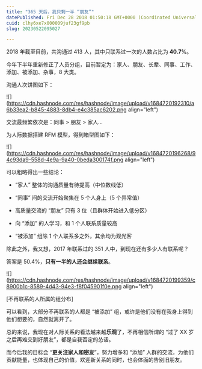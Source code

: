 ```yaml
---
title: "365 天后，我只剩一半 “朋友”"
datePublished: Fri Dec 28 2018 01:50:18 GMT+0000 (Coordinated Universal Time)
cuid: clhy6xe7x000009juf23gf9pb
slug: 20230522095027

---
```


2018 年截至目前，共沟通过 413 人，其中只联系过一次的人数占比为 **40.7%**。

今年下半年重新修正了人员分组，目前暂定为：家人、朋友、长辈、同事、工作、添加、被添加、杂事，8 大类。

沟通人次饼图如下：

![](https://cdn.hashnode.com/res/hashnode/image/upload/v1684720192310/a6b33ea2-b845-4883-8db4-e4c385ac6202.png align="left")

交流最频繁依次是：同事 &gt; 朋友 &gt; 家人...

为人际数据搭建 RFM 模型，得到箱型图如下：

![](https://cdn.hashnode.com/res/hashnode/image/upload/v1684720196268/94c93da9-558d-4e9a-9a40-0beda300174f.png align="left")

可以粗略得出一些结论：

* “家人” 整体的沟通质量有待提高（中位数线低）
    
* “同事” 间的交流开始聚集在 5 个人身上（5 个异常值）
    
* 高质量交流的 “朋友” 只有 3 位（且群体开始进入低分区）
    
* 向 “添加” 的人学习，和 1 个人联系质量较高
    
* “被添加” 组除 1 个人联系多之外，其余均为观光客
    

除此之外，我又想，2017 年联系过的 351 人中，到现在还有多少人有联系呢？

答案是 50.4%，**只有一半的人还会继续联系**。

![](https://cdn.hashnode.com/res/hashnode/image/upload/v1684720199359/c8900b1c-8589-4d43-94e3-f8f045901f0e.png align="left")

\[不再联系的人所属的组分布\]

可以看到，大部分不再联系的人都是 “被添加” 组，或许是他们没有在我身上得到他们想要的，自然就离开了。

总的来说，我现在对人际关系的看法越来越**乐观**了，不再相信所谓的 “过了 XX 岁之后再难交到好朋友”，都是自我否定的怂话。

而今后我的目标会 “**更关注家人和密友**”，努力增多和 “添加” 人群的交流，为他们贡献能量，也体现自己的价值，欢迎新关系的同时，也会体面的告别旧朋友。